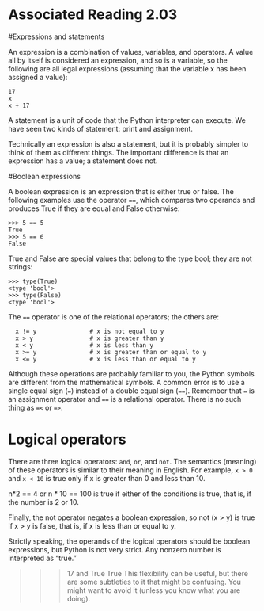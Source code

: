 # Associated Reading 2.03

#Expressions and statements

An expression is a combination of values, variables, and operators. A value all by itself is considered an expression, and so is a variable, so the following are all legal expressions (assuming that the variable x has been assigned a value):
```
17
x
x + 17
```
A statement is a unit of code that the Python interpreter can execute. We have seen two kinds of statement: print and assignment.

Technically an expression is also a statement, but it is probably simpler to think of them as different things. The important difference is that an expression has a value; a statement does not.

#Boolean expressions

A boolean expression is an expression that is either true or false. The following examples use the operator `==`, which compares two operands and produces True if they are equal and False otherwise:
```
>>> 5 == 5
True
>>> 5 == 6
False
````
True and False are special values that belong to the type bool; they are not strings:
```
>>> type(True)
<type 'bool'>
>>> type(False)
<type 'bool'>
```
The `==` operator is one of the relational operators; the others are:

      x != y               # x is not equal to y
      x > y                # x is greater than y
      x < y                # x is less than y
      x >= y               # x is greater than or equal to y
      x <= y               # x is less than or equal to y
      
Although these operations are probably familiar to you, the Python symbols are different from the mathematical symbols. A common error is to use a single equal sign (`=`) instead of a double equal sign (`==`). Remember that `=` is an assignment operator and `==` is a relational operator. There is no such thing as `=<` or `=>`.

# Logical operators

There are three logical operators: `and`, `or`, and `not`. The semantics (meaning) of these operators is similar to their meaning in English. For example, `x > 0` and `x < 10` is true only if x is greater than 0 and less than 10.

n*2 == 4 or n * 10 == 100 is true if either of the conditions is true, that is, if the number is 2 or 10.

Finally, the not operator negates a boolean expression, so not (x > y) is true if x > y is false, that is, if x is less than or equal to y.

Strictly speaking, the operands of the logical operators should be boolean expressions, but Python is not very strict. Any nonzero number is interpreted as “true.”

>>> 17 and True
True
This flexibility can be useful, but there are some subtleties to it that might be confusing. You might want to avoid it (unless you know what you are doing).